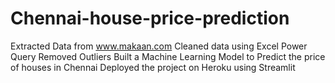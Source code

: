 # Chennai-house-price-prediction
Extracted Data from www.makaan.com
Cleaned data using Excel Power Query
Removed Outliers
Built a Machine Learning Model to Predict the price of houses in Chennai
Deployed the project on Heroku using Streamlit
